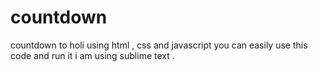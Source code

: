 # countdown
countdown to holi using html , css and javascript you can easily use this code and run it i am using sublime text .
